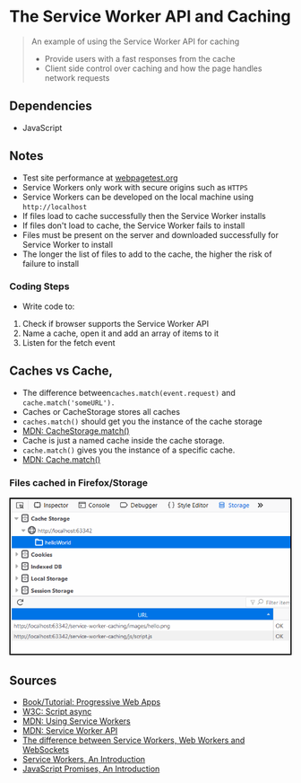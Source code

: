 # The Service Worker API and Caching

> An example of using the Service Worker API for caching
>- Provide users with a fast responses from the cache
>- Client side control over caching and how the page handles network requests


## Dependencies

- JavaScript

## Notes

- Test site performance at [webpagetest.org](https://www.webpagetest.org/)
- Service Workers only work with secure origins such as `HTTPS`
- Service Workers can be developed on the local machine using `http://localhost`
- If files load to cache successfully then the Service Worker installs
- If files don't load to cache, the Service Worker fails to install
- Files must be present on the server and downloaded successfully for Service Worker to install
- The longer the list of files to add to the cache, the higher the risk of failure to install

### Coding Steps

- Write code to:
1. Check if browser supports the Service Worker API
2. Name a cache, open it and add an array of items to it
3. Listen for the fetch event

## Caches vs Cache, 
- The difference between`caches.match(event.request)` and `cache.match('someURL').` 
- Caches or CacheStorage stores all caches 
- `caches.match()` should get you the instance of the cache storage 
- [MDN: CacheStorage.match()](https://developer.mozilla.org/en-US/docs/Web/API/CacheStorage/match)
- Cache is just a named cache inside the cache storage. 
- `cache.match()` gives you the instance of a specific cache.
- [MDN: Cache.match()](https://developer.mozilla.org/en-US/docs/Web/API/Cache/match)

### Files cached in Firefox/Storage

<img src="./images/firefox-cache.png">

## Sources

- [Book/Tutorial: Progressive Web Apps](https://www.manning.com/books/progressive-web-apps)
- [W3C: Script async](https://www.w3schools.com/tags/att_script_async.asp)
- [MDN: Using Service Workers](https://developer.mozilla.org/en-US/docs/Web/API/Service_Worker_API/Using_Service_Workers)
- [MDN: Service Worker API](https://developer.mozilla.org/en-US/docs/Web/API/Service_Worker_API)
- [The difference between Service Workers, Web Workers and WebSockets](https://aarontgrogg.com/blog/2015/07/20/the-difference-between-service-workers-web-workers-and-websockets/)
- [Service Workers, An Introduction](https://developers.google.com/web/fundamentals/primers/service-workers/)
- [JavaScript Promises, An Introduction](https://developers.google.com/web/fundamentals/primers/promises)



